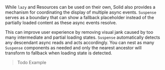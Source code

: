 While `lazy` and Resources can be used on their own, Solid also provides a mechanism for coordinating the display of multiple async events. `Suspense` serves as a boundary that can show a fallback placeholder instead of the partially loaded content as these async events resolve.

This can improve user experience by removing visual jank caused by too many intermediate and partial loading states. `Suspense` automatically detects any descendant async reads and acts accordingly. You can nest as many `Suspense` components as needed and only the nearest ancestor will transform to fallback when loading state is detected.

> Todo Example
